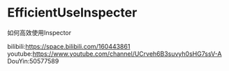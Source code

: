 # EfficientUseInspecter
如何高效使用Inspector

bilibili:https://space.bilibili.com/160443861
youtube:https://www.youtube.com/channel/UCrveh6B3suvyh0sHG7ssV-A
DouYin:50577589
